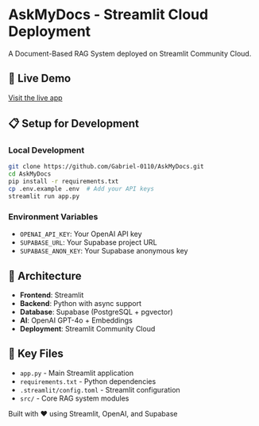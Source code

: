 # AskMyDocs - Streamlit Cloud Deployment

A Document-Based RAG System deployed on Streamlit Community Cloud.

## 🚀 Live Demo
[Visit the live app](your-streamlit-url-here)

## 📋 Setup for Development

### Local Development
```bash
git clone https://github.com/Gabriel-0110/AskMyDocs.git
cd AskMyDocs
pip install -r requirements.txt
cp .env.example .env  # Add your API keys
streamlit run app.py
```

### Environment Variables
- `OPENAI_API_KEY`: Your OpenAI API key
- `SUPABASE_URL`: Your Supabase project URL  
- `SUPABASE_ANON_KEY`: Your Supabase anonymous key

## 🔧 Architecture
- **Frontend**: Streamlit
- **Backend**: Python with async support
- **Database**: Supabase (PostgreSQL + pgvector)
- **AI**: OpenAI GPT-4o + Embeddings
- **Deployment**: Streamlit Community Cloud

## 📁 Key Files
- `app.py` - Main Streamlit application
- `requirements.txt` - Python dependencies
- `.streamlit/config.toml` - Streamlit configuration
- `src/` - Core RAG system modules

Built with ❤️ using Streamlit, OpenAI, and Supabase
